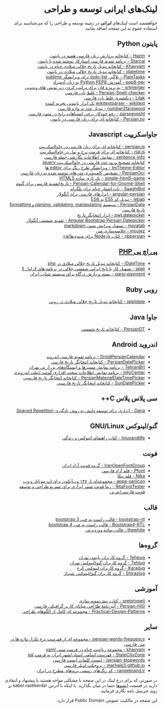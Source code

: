 <h1 dir="rtl">لینک‌های ایرانی توسعه و طراحی</h1>
<p dir="rtl">خواهشمند است لینک‌های <b>ایرانی</b> در زمینه توسعه و طراحی را که می‌شناسید برای استفاده عموم به این صفحه اضافه نمایید.</p>

<h2 dir="rtl">پایتون Python</h2>
<ul dir="rtl">
  <li><a href="https://github.com/sobhe/hazm/">Hazm - کتابخانه پردازش زبان فارسی هضم در پایتون</a></li>
  <li><a href="https://github.com/ilius/starcal/">Starcal - برنامه تقویم فارسی استارکل نوشته شده با پایتون</a></li>
  <li><a href="https://pypi.python.org/pypi/Khayyam">Khayyam - کتابخانه تبدیل تاریخ جلالی میلادی خیام در پایتون</a></li>
  <li><a href="https://github.com/slashmili/python-jalali">jdatetime - کتابخانه تبدیل تاریخ جلالی میلادی در پایتون</a></li>
  <li><a href="https://github.com/aziz/PlainTasks">PlainTasks - پلاگین todo-list برای ویرایشگر sublime</a></li>
  <li><a href="https://github.com/vahit/pep8-per">pep8-per - آموزش Python PEP8 به زبان آدمیزاد</a></li>
  <li><a href="https://github.com/iraj-jelo/srtmerger">srtmerger - یه پروژه فان برای ترکیب کردن زیر نویس های ویدویی</a></li>
  <li><a href="https://github.com/reza1615/Persian-Spell-checker">Persian-Spell-checker - غلط یاب فارسی</a></li>
  <li><a href="https://github.com/m-o-s-t-a-f-a/lilak">Lilak - دیکشنری غلط یاب فارسی</a></li>
  <li><a href="https://github.com/5j9/wikitextparser">wikitextparser - wikitext یک ابزار پایتونی تجزیه کننده</a></li>
  <li><a href="https://github.com/5j9/number2farsiword">number2farsiword - تبدیل عدد به واژه فارسی</a></li>
  <li><a href="https://github.com/maryayi/parsnevesht">parsnevesht - رفع خودکار برخی اشتباهات رایج در متون فارسی</a></li>
  <li><a href="https://github.com/itmard/persian.py">Persian.py - کتابخانه ای برای زبان فارسی در پایتون</a></li>
</ul>

<h2 dir="rtl">جاواسکریپت Javascript</h2>
<ul dir="rtl">
  <li><a href="https://github.com/usablica/persian.js">persian.js - کتابخانه ای برای زبان فارسی در جاوااسکرپیت</a></li>
  <li><a href="https://github.com/habibpour/rial.js">rial.js - کتابخانه ای برای فرمت نرخ و پول در جاوااسکریپت</a></li>
  <li><a href="https://github.com/nainemom/sentence-info">sentence-info - نمایش اطلاعات نگارشی جمله فارسی</a></li>
  <li><a href="https://github.com/arashmilani/PersianDocumentNumberInputFix">کتابخانه تصحیح ورود عدد فارسی در جاوااسکریپت jquery</a></li>
  <li><a href="http://tmtheme-editor.herokuapp.com/">tmTheme-Editor - ویرایشگر طرح رنگ برای editor ها </a></li>
  <li><a href="https://github.com/reza1615/PersianOcr">PersianOcr - تشخیص کامپیوتری متن‌های نوشته شده به زبان فارسی</a></li>
  <li><a href="https://github.com/habibpour/simple-html5-game">simple-html5-game - یک بازی ساده HTML5</a></li>
  <li><a href="https://github.com/omid/Persian-Calendar-for-Gnome-Shell">Persian-Calendar-for-Gnome-Shell - تاریخ/تقویم فارسی برای گنوم</a></li>
  <li><a href="https://github.com/mehdisadeghi/SaaghiBot">SaaghiBot - بات اشعار خیام برای تلگرام</a></li>
  <li><a href="https://github.com/mohebifar/angular-persian">angular-persian - ابزارهای فارسی برای آنگولار</a></li>
  <li><a href="https://github.com/mohebifar/lebab">lebab - تبدیل کد ES5 به ES6</a></li>
  <li><a href="https://github.com/babakhani/PersianDate">PersianDate - سیستم parsing, validating, manipulating و formatting تاریخ فارسی</a></li>
  <li><a href="https://github.com/babakhani/pwt.datepicker">pwt.datepicker - ابزار انتخابگر تاریخ</a></li>
  <li><a href="https://github.com/AminRahimi/angular-bootstrap-persian-datepicker">Angular Bootstrap Persian Datepicker - تقویم شمسی آنگولار</a></li>
  <li><a href="https://github.com/sobhe/moratab">moratab - تسهیل ویرایش متون markdown </a></li>
  <li><a href="https://github.com/kharazi/moujez">moujez - خلاصه‌سازی متن</a></li>
  <li><a href="https://github.com/imasood/nbpersian">nbpersian - کتاب Node.js برای مبتدی‌ها/a></li>
</ul>



<h2 dir="rtl">پی اچ پی PHP</h2>
<ul dir="rtl">
  <li><a href="https://github.com/sallar/jDateTime">jDateTime - کتابخانه تبدیل تاریخ جلالی میلادی در php</a></li>
  <li><a href="https://github.com/morilog/jalali">jalali - تسهیل کار با تایخ ایرانی شمسی جلالی در برنامه های لاراول 5</a></li>
  <li><a href="https://github.com/morilog/parsi-payment">parsi-payment - بسته پردازش درگاه برای سیستم شتاب ایران</a></li>
</ul>

<h2 dir="rtl">روبی Ruby</h2>
<ul dir="rtl">
  <li><a href="https://github.com/aziz/jalalidate">jalalidate - کتابخانه تبدیل تاریخ جلالی میلادی در روبی</a></li>
</ul>

<h2 dir="rtl">جاوا Java</h2>
<ul dir="rtl">
  <li><a href="https://github.com/abbashosseini/PersianDT">PersianDT - کتابخانه تاریخ شمسی</a></li>
</ul>

<h2 dir="rtl">اندروید Android</h2>
<ul dir="rtl">
  <li><a href="https://github.com/ebraminio/DroidPersianCalendar">DroidPersianCalendar - برنامه تقویم فارسی اندروید</a></li>
  <li><a href="https://github.com/alibehzadian/PersianDatePicker">PersianDatePicker - کتابخانه انتخابگر تاریخ فارسی</a></li>
  <li><a href="https://github.com/MasoodFallahpoor/TehranBrt">TehranBrt - برنامه نمایش مسیرها و ایستگاه‌های بی آر تی تهران</a></li>
  <li><a href="https://github.com/MasoodFallahpoor/InfoCenter">InfoCenter - برنامه نمایش اطلاعات سخت افزاری گوشی/تبلت اندرویدی</a></li>
  <li><a href="https://github.com/mohamad-amin/PersianMaterialDateTimePicker">PersianMaterialDateTimePicker - کتابخانه انتخابگر تاریخ فارسیی</a></li>
  <li><a href="https://github.com/alirezaafkar/SunDatePicker">SunDatePicker - کتابخانه انتخابگر تاریخ فارسیی</a></li>
</ul>

<h2 dir="rtl">سی پلاس پلاس C++</h2>
<ul dir="rtl">
  <li><a href="https://github.com/m-o-s-t-a-f-a/dana">Dana - ابزاری برای توسعه دانش به روش یادگیری Spaced Repetition</a></li>
</ul>

<h2 dir="rtl">گنو/لینوکس GNU/Linux</h2>
<ul dir="rtl">
  <li><a href="https://github.com/jadijadi/linuxandlife">linuxandlife - کتاب راهنمای لینوکس و زندگی</a></li>
</ul>

<h2 dir="rtl">فونت</h2>
<ul dir="rtl">
  <li><a href="https://github.com/IranOpenFontGroup">IranOpenFontGroup - گروه فونت آزاد ایران</a></li>
  <li><a href="https://github.com/pfont/pfont">Pfont - قلم آزاد فارسی</a></li>
  <li><a href="https://github.com/font-store/font-nika">Nika - قلم نیکا</a></li>
  <li><a href="https://github.com/sariina/appa-sariicon">appa-sariicon - مجموعه‌ای از ۱۴۷ وب‌آیکون برای اپ موبایل و وب</a></li>
  <li><a href="https://github.com/font-store/font-nika">RitaFontTester - ریتا فونت تستر ابزاری برای تسریع طراحی و توسعه فونت فارسی/عربی</a></li>
</ul>

<h2 dir="rtl">قالب</h2>
<ul dir="rtl">
  <li><a href="https://github.com/morteza/bootstrap-rtl">bootstrap-rtl - قالب راست به چپ bootstrap 3</a></li>
  <li><a href="https://github.com/mmdsharifi/Bootstrap4-RTL">Bootstrap4-RTL - قالب راست به چپ bootstrap 4</a></li>
  <li><a href="https://github.com/ysarbabi/thewhite">thewhite - قالب ساده ووردپرس</a></li>
</ul>

<h2 dir="rtl">گروه‌ها</h2>
<ul dir="rtl">
  <li><a href="http://tehpug.ir">Tehpug - گروه کاربران پایتون تهران</a></li>
  <li><a href="http://tehlug.ir">Tehlug - گروه کاربران گنو/لینوکس تهران</a></li>
  <li><a href="http://www.karajlug.org/">Karajlug - گروه کاربران لینوکس کرج</a></li>
  <li><a href="https://shirazlug.ir/">Shirazlug - گروه کاربران گنو/لینوکس شیراز</a></li>
</ul>

<h2 dir="rtl">آموزشی</h2>
<ul dir="rtl">
  <li><a href="https://github.com/yazdan/pretotypeit">pretotypeit - کتاب پیش‌نمونه سازی</a></li>
  <li><a href="https://github.com/shervinafshar/Persian-HIG">Persian-HIG - آیین‌نامهٔ طرّاحی میانای کاربر گرافیکی فارسی</a></li>
  <li><a href="https://github.com/khajavi/Practical-Design-Patterns">Practical-Design-Patterns - مجموعه ای کامل از الگوهای طراحی</a></li>
</ul>

<h2 dir="rtl">سایر</h2>
<ul dir="rtl">
  <li><a href="https://github.com/behnam/persian-words-frequency">persian-words-frequency - مجموعه ای از فهرست نرخ تکرار واژه ها در متن فارسی</a></li>
  <li><a href="https://github.com/mehdisadeghi/khayyam">khayyam -  مجموعه رباعیت خیام در فرمت متنی yaml</a></li>
  <li><a href="https://github.com/miladr/StateCityZone">StateCityZone -  فهرست اسامی استان/شهر ایران به فرمت sql</a></li>
  <li><a href="https://github.com/kharazi/persian-stopwords">persian-stopwords - لیست کلمات ایست فارسی</a></li>
  <li><a href="https://github.com/marhale3/marhale3.github.io">marhale3.github.io - پروجکت اویلر فارسی</a></li>
  <li><a href="https://github.com/IKAcc/RangeBrand">rangebrand.ir - کد رنگ‌های رسمی برند‌های مطرح در ایران</a></li>
</ul>



<p dir="rtl">در صورتی که برای درج لینک در این صفحه با مشکلی مواجه هستید یا پیشنهاد و انتقادی دارید در قسمت <a href="https://github.com/rastikerdar/links/issues">ایشوها</a> حتما در میان بگذارید. یا اینکه با آدرس saber.rastikerdar بر روی جی‌میل نامه نگاری فرمایید.</p>

<p dir="rtl">این صفحه در مالکیت عمومی Public Domain قرار دارد.</p>
